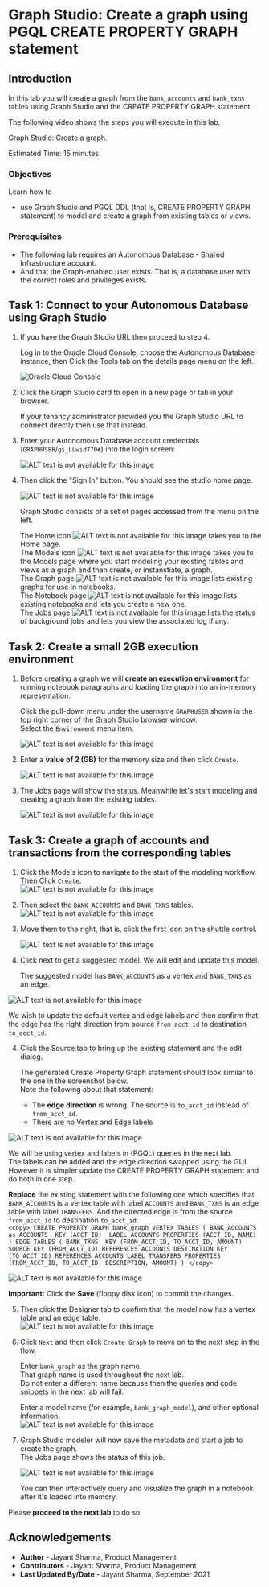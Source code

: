 # Graph Studio: Create a graph using PGQL CREATE PROPERTY GRAPH statement

## Introduction

In this lab you will create a graph from the `bank_accounts` and `bank_txns` tables using Graph Studio and the CREATE PROPERTY GRAPH statement.

The following video shows the steps you will execute in this lab.

[](youtube:5g9i9HA_cn0) Graph Studio: Create a graph.

Estimated Time: 15 minutes. 

### Objectives

Learn how to
- use Graph Studio and PGQL DDL (that is, CREATE PROPERTY GRAPH statement) to model and create a graph from existing tables or views.

### Prerequisites

- The following lab requires an Autonomous Database - Shared Infrastructure account. 
- And that the Graph-enabled user exists. That is, a database user with the correct roles and privileges exists.

## Task 1: Connect to your Autonomous Database using Graph Studio

1. If you have the Graph Studio URL then proceed to step 4. 

    Log in to the Oracle Cloud Console, choose the Autonomous Database instance, then Click the Tools tab on the details page menu on the left. 

   ![Oracle Cloud Console](./images/adw-details-tools-graph-studio.png)


2. Click the Graph Studio card to open in a new page or tab in your browser.   
   
   If your tenancy administrator provided you the Graph Studio URL to connect directly then use that instead.


3. Enter your Autonomous Database account credentials (`GRAPHUSER`/`gs_LLwid770#`) into the login screen:

    ![ALT text is not available for this image](./images/adw-graph-studio-login.png " ")

4. Then click the "Sign In" button. You should see the studio home page.   

    ![ALT text is not available for this image](./images/gs-graphuser-home-page.png " ") 

    Graph Studio consists of a set of pages accessed from the menu on the left. 

    The Home icon ![ALT text is not available for this image](images/home.svg " ") takes you to the Home page.  
    The Models icon ![ALT text is not available for this image](images/code-fork.svg " ") takes you to the Models page where you start modeling your existing tables and views as a graph and then create, or instanstiate, a graph.  
    The Graph page ![ALT text is not available for this image](images/radar-chart.svg " ") lists existing graphs for use in notebooks.  
    The Notebook page ![ALT text is not available for this image](images/notebook.svg " ") lists existing notebooks and lets you create a new one.  
    The Jobs page ![ALT text is not available for this image](images/server.svg " ") lists the status of background jobs and lets you view the associated log if any.  


## Task 2: Create a small 2GB execution environment

1. Before creating a graph we will **create an execution environment** for running notebook paragraphs and loading the graph into an in-memory representation.   
   
   Click the pull-down menu under the username `GRAPHUSER` shown in the top right corner of the Graph Studio browser window.  
   Select the `Environment` menu item.  

   ![ALT text is not available for this image](images/ll-user-pulldown-menu.png " ")
2. Enter a **value of 2 (GB)** for the memory size and then click `Create`.  

   ![ALT text is not available for this image](images/ll-create-env-detail.png " ") 
3. The Jobs page will show the status. Meanwhile let's start modeling and creating a graph from the existing tables.  

   ![ALT text is not available for this image](images/ll-create-env-status.png " ")

## Task 3: Create a graph of accounts and transactions from the corresponding tables

1. Click the Models icon to navigate to the start of the modeling workflow.  
   Then Click `Create`.  
   ![ALT text is not available for this image](images/models-create.png " ")  

2. Then select the `BANK_ACCOUNTS` and `BANK_TXNS` tables.   
![ALT text is not available for this image](./images/modeler-select-tables.png " ")

2. Move them to the right, that is, click the first icon on the shuttle control.   

   ![ALT text is not available for this image](./images/modeler-selected-tables.png " ")

3.  Click next to get a suggested model. We will edit and update this model.  

    The suggested model has `BANK_ACCOUNTS` as a vertex and `BANK_TXNS` as an edge.   

  ![ALT text is not available for this image](./images/18-ll-modeler-suggested-model.png " ")    

  We wish to update the default vertex and edge labels and then confirm that the edge has the right direction from source `from_acct_id` to destination `to_acct_id`. 

4.  Click the Source tab to bring up the existing statement and the edit dialog.  
    
    The generated Create Property Graph statement should look similar to the one in the screenshot below.   
    Note the following about that statement:
    - The **edge direction** is wrong. The source is `to_acct_id` instead of `from_acct_id`.
    - There are no Vertex and Edge labels

  ![ALT text is not available for this image](./images/modeler-source-incorrect-ddl.png " ")   

  We will be using vertex and labels in (PGQL) queries in the next lab.  
  The labels can be added and the edge direction swapped using the GUI. However it is simpler update the CREATE PROPERTY GRAPH statement and do both in one step.   

  **Replace** the existing statement with the following one which specifies that `BANK_ACCOUNTS` is a vertex table with label `ACCOUNTS` and `BANK_TXNS` is an edge table with label `TRANSFERS`. And the directed edge is from the source `from_acct_id` to destination `to_acct_id`.  
    ```
    <copy>
    CREATE PROPERTY GRAPH bank_graph
        VERTEX TABLES (
            BANK_ACCOUNTS as ACCOUNTS 
            KEY (ACCT_ID) 
            LABEL ACCOUNTS
            PROPERTIES (ACCT_ID, NAME)
        )
        EDGE TABLES (
            BANK_TXNS 
            KEY (FROM_ACCT_ID, TO_ACCT_ID, AMOUNT)
            SOURCE KEY (FROM_ACCT_ID) REFERENCES ACCOUNTS
            DESTINATION KEY (TO_ACCT_ID) REFERENCES ACCOUNTS
            LABEL TRANSFERS
            PROPERTIES (FROM_ACCT_ID, TO_ACCT_ID, DESCRIPTION, AMOUNT)
        )
    </copy>
    ```

   ![ALT text is not available for this image](images/correct-ddl-save.png " " )  

   **Important:** Click the **Save** (floppy disk icon) to commit the changes. 

5. Then click the Designer tab to confirm that the model now has a vertex table and an edge table.  
  ![ALT text is not available for this image](./images/20-modeler-fix-txn-label.png " ")  

6. Click `Next` and then click `Create Graph` to move on to the next step in the flow.   

   Enter `bank_graph` as the graph name.  
   That graph name is used throughout the next lab.  
   Do not enter a different name because then the queries and code snippets in the next lab will fail.  
   
   Enter a model name (for example, `bank_graph_model`), and other optional information.  
   ![ALT text is not available for this image](./images/modeler-create-graph-dialog.png " ")

7. Graph Studio modeler will now save the metadata and start a job to create the graph.  
   The Jobs page shows the status of this job. 

   ![ALT text is not available for this image](./images/23-jobs-create-graph.png " ")  

   You can then interactively query and visualize the graph in a notebook after it's loaded into memory.


Please **proceed to the next lab** to do so.

## Acknowledgements
* **Author** - Jayant Sharma, Product Management
* **Contributors** -  Jayant Sharma, Product Management
* **Last Updated By/Date** - Jayant Sharma, September 2021
  
